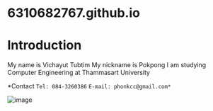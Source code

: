 # 6310682767.github.io

# Introduction

My name is Vichayut Tubtim
My nickname is Pokpong
I am studying Computer Engineering at Thammasart University

*Contact
`Tel: 084-3260386` `E-mail: phonkcc@gmail.com*`

![image](https://user-images.githubusercontent.com/69779425/187039888-40342194-4d9a-417e-afab-c40f4ee1f8de.jpg)
